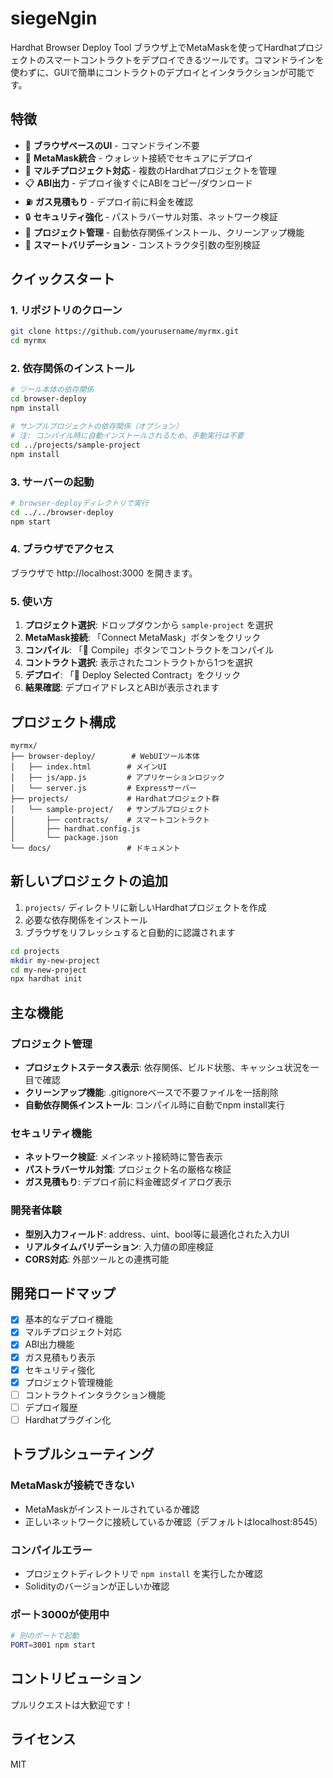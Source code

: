 # siegeNgin

Hardhat Browser Deploy Tool
ブラウザ上でMetaMaskを使ってHardhatプロジェクトのスマートコントラクトをデプロイできるツールです。コマンドラインを使わずに、GUIで簡単にコントラクトのデプロイとインタラクションが可能です。

## 特徴

- 🚀 **ブラウザベースのUI** - コマンドライン不要
- 🦊 **MetaMask統合** - ウォレット接続でセキュアにデプロイ
- 📁 **マルチプロジェクト対応** - 複数のHardhatプロジェクトを管理
- 📋 **ABI出力** - デプロイ後すぐにABIをコピー/ダウンロード
- ⛽ **ガス見積もり** - デプロイ前に料金を確認
- 🔒 **セキュリティ強化** - パストラバーサル対策、ネットワーク検証
- 🧹 **プロジェクト管理** - 自動依存関係インストール、クリーンアップ機能
- 🎯 **スマートバリデーション** - コンストラクタ引数の型別検証

## クイックスタート

### 1. リポジトリのクローン

```bash
git clone https://github.com/yourusername/myrmx.git
cd myrmx
```

### 2. 依存関係のインストール

```bash
# ツール本体の依存関係
cd browser-deploy
npm install

# サンプルプロジェクトの依存関係（オプション）
# 注: コンパイル時に自動インストールされるため、手動実行は不要
cd ../projects/sample-project
npm install
```

### 3. サーバーの起動

```bash
# browser-deployディレクトリで実行
cd ../../browser-deploy
npm start
```

### 4. ブラウザでアクセス

ブラウザで http://localhost:3000 を開きます。

### 5. 使い方

1. **プロジェクト選択**: ドロップダウンから `sample-project` を選択
2. **MetaMask接続**: 「Connect MetaMask」ボタンをクリック
3. **コンパイル**: 「📁 Compile」ボタンでコントラクトをコンパイル
4. **コントラクト選択**: 表示されたコントラクトから1つを選択
5. **デプロイ**: 「🚀 Deploy Selected Contract」をクリック
6. **結果確認**: デプロイアドレスとABIが表示されます

## プロジェクト構成

```
myrmx/
├── browser-deploy/        # WebUIツール本体
│   ├── index.html        # メインUI
│   ├── js/app.js         # アプリケーションロジック
│   └── server.js         # Expressサーバー
├── projects/             # Hardhatプロジェクト群
│   └── sample-project/   # サンプルプロジェクト
│       ├── contracts/    # スマートコントラクト
│       ├── hardhat.config.js
│       └── package.json
└── docs/                 # ドキュメント
```

## 新しいプロジェクトの追加

1. `projects/` ディレクトリに新しいHardhatプロジェクトを作成
2. 必要な依存関係をインストール
3. ブラウザをリフレッシュすると自動的に認識されます

```bash
cd projects
mkdir my-new-project
cd my-new-project
npx hardhat init
```

## 主な機能

### プロジェクト管理
- **プロジェクトステータス表示**: 依存関係、ビルド状態、キャッシュ状況を一目で確認
- **クリーンアップ機能**: .gitignoreベースで不要ファイルを一括削除
- **自動依存関係インストール**: コンパイル時に自動でnpm install実行

### セキュリティ機能
- **ネットワーク検証**: メインネット接続時に警告表示
- **パストラバーサル対策**: プロジェクト名の厳格な検証
- **ガス見積もり**: デプロイ前に料金確認ダイアログ表示

### 開発者体験
- **型別入力フィールド**: address、uint、bool等に最適化された入力UI
- **リアルタイムバリデーション**: 入力値の即座検証
- **CORS対応**: 外部ツールとの連携可能

## 開発ロードマップ

- [x] 基本的なデプロイ機能
- [x] マルチプロジェクト対応
- [x] ABI出力機能
- [x] ガス見積もり表示
- [x] セキュリティ強化
- [x] プロジェクト管理機能
- [ ] コントラクトインタラクション機能
- [ ] デプロイ履歴
- [ ] Hardhatプラグイン化

## トラブルシューティング

### MetaMaskが接続できない
- MetaMaskがインストールされているか確認
- 正しいネットワークに接続しているか確認（デフォルトはlocalhost:8545）

### コンパイルエラー
- プロジェクトディレクトリで `npm install` を実行したか確認
- Solidityのバージョンが正しいか確認

### ポート3000が使用中
```bash
# 別のポートで起動
PORT=3001 npm start
```

## コントリビューション

プルリクエストは大歓迎です！

## ライセンス

MIT
